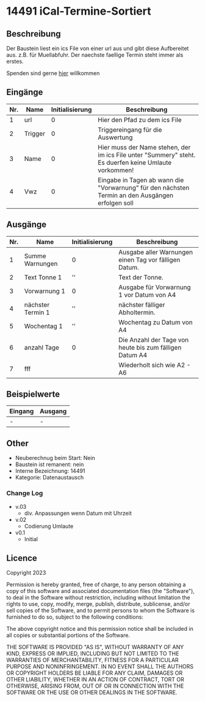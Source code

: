 # 14491 iCal-Termine-Sortiert

## Beschreibung 

Der Baustein liest ein ics File von einer url aus und gibt diese Aufbereitet aus. z.B. für Muellabfuhr. Der naechste faellige Termin steht immer als erstes.

Spenden sind gerne [hier](https://www.paypal.com/paypalme/reinhardsocha) willkommen

## Eingänge

| Nr. | Name              | Initialisierung   | Beschreibung                                                                                          |
|-----|-------------------|-------------------|-------------------------------------------------------------------------------------------------------|
| 1   | url               | 0                 | Hier den Pfad zu dem ics File                                                                         |
| 2   | Trigger           | 0                 | Triggereingang für die Auswertung                                                                     |
| 3   | Name              | 0                 | Hier muss der Name stehen, der im ics File unter "Summery" steht. Es duerfen keine Umlaute vorkommen! |
| 4   | Vwz               | 0                 | Eingabe in Tagen ab wann die "Vorwarnung" für den nächsten Termin an den Ausgängen erfolgen soll      |    

## Ausgänge

| Nr. | Name              | Initialisierung | Beschreibung                                            |
|-----|-------------------|-----------------|---------------------------------------------------------|
| 1   | Summe Warnungen   | 0               | Ausgabe aller Warnungen einen Tag vor fälligen Datum.   |
| 2   | Text Tonne 1      | ''              | Text der Tonne.                                         |
| 3   | Vorwarnung 1      | 0               | Ausgabe für Vorwarnung 1 vor Datum von A4               |
| 4   | nächster Termin 1 | ''              | nächster fälliger Abholtermin.                          |
| 5   | Wochentag 1       | ''              | Wochentag zu Datum von A4                               |
| 6   | anzahl Tage       | 0               | Die Anzahl der Tage von heute bis zum fälligen Datum A4 |
| 7   | fff               |                 | Wiederholt sich wie A2 - A6                             |



## Beispielwerte

| Eingang | Ausgang |
| --- | --- |
| - | - |


## Other

- Neuberechnug beim Start: Nein
- Baustein ist remanent: nein
- Interne Bezeichnung: 14491
- Kategorie: Datenaustausch

### Change Log


   - v.03
     - div. Anpassungen wenn Datum mit Uhrzeit
   - v.02
     - Codierung Umlaute
   - v0.1
     - Initial

    


## Licence

Copyright 2023

Permission is hereby granted, free of charge, to any person obtaining a copy of this software and associated documentation files (the "Software"), to deal in the Software without restriction, including without limitation the rights to use, copy, modify, merge, publish, distribute, sublicense, and/or sell copies of the Software, and to permit persons to whom the Software is furnished to do so, subject to the following conditions:

The above copyright notice and this permission notice shall be included in all copies or substantial portions of the Software.

THE SOFTWARE IS PROVIDED "AS IS", WITHOUT WARRANTY OF ANY KIND, EXPRESS OR IMPLIED, INCLUDING BUT NOT LIMITED TO THE WARRANTIES OF MERCHANTABILITY, FITNESS FOR A PARTICULAR PURPOSE AND NONINFRINGEMENT. IN NO EVENT SHALL THE AUTHORS OR COPYRIGHT HOLDERS BE LIABLE FOR ANY CLAIM, DAMAGES OR OTHER LIABILITY, WHETHER IN AN ACTION OF CONTRACT, TORT OR OTHERWISE, ARISING FROM, OUT OF OR IN CONNECTION WITH THE SOFTWARE OR THE USE OR OTHER DEALINGS IN THE SOFTWARE.
